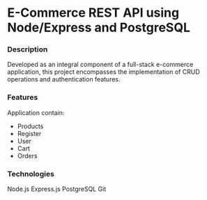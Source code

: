 # E-Commerce REST API using Node/Express and PostgreSQL

### Description
Developed as an integral component of a full-stack e-commerce application, this project encompasses the implementation of CRUD operations and authentication features.

### Features
Application contain:
 - Products
 - Register
 - User
 - Cart
 - Orders
### Technologies
Node.js Express.js PostgreSQL Git 
